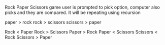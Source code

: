 Rock Paper Scissors game
user is prompted to pick option, computer also picks and they are compared.
It will be repeating using recursion

paper > rock
rock > scissors
scissors > paper

Rock <  Paper 
Rock  > Scissors 
Paper >  Rock 
Paper < Scissors
Scissors <  Rock
Scissors >  Paper